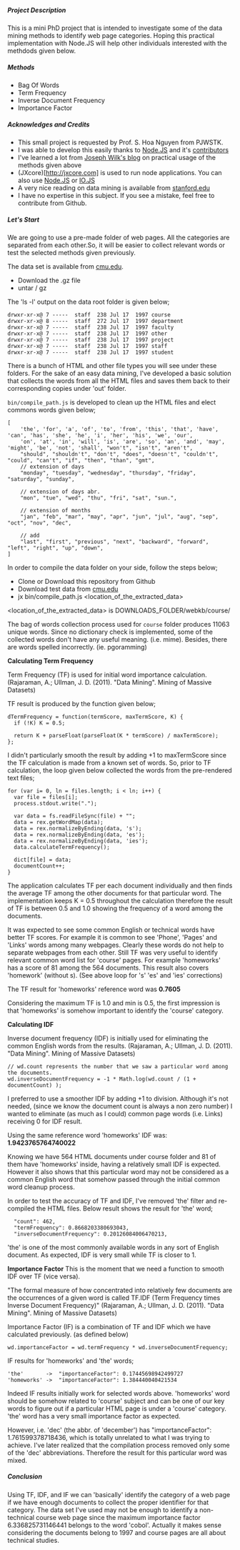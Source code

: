 ##### Project Description
This is a mini PhD project that is intended to investigate some of the data mining methods to identify web page categories. Hoping this practical implementation with Node.JS will help other individuals interested with the methdods given below.

##### Methods
 - Bag Of Words
 - Term Frequency
 - Inverse Document Frequency
 - Importance Factor

##### Acknowledges and Credits

 - This small project is requested by Prof. S. Hoa Nguyen from PJWSTK.
 - I was able to develop this easily thanks to [Node.JS](http://nodejs.org) and it's [contributors](https://github.com/joyent/node/graphs/contributors)
 - I've learned a lot from [Joseph Wilk's blog](http://blog.josephwilk.net/projects/latent-semantic-analysis-in-python.html) on practical usage of the methods given above
 - (JXcore)[http://jxcore.com] is used to run node applications. You can also use [Node.JS](http://nodejs.org) or [IO.JS](https://iojs.org/en/index.html)
 - A very nice reading on data mining is available from [stanford.edu](http://infolab.stanford.edu/~ullman/mmds/book.pdf)
 - I have no expertise in this subject. If you see a mistake, feel free to contribute from Github.

##### Let's Start

We are going to use a pre-made folder of web pages. All the categories are separated from each other.So, it will be easier to collect relevant words or test the selected methods given previously.

The data set is available from [cmu.edu](http://www.cs.cmu.edu/afs/cs.cmu.edu/project/theo-20/www/data/).

 - Download the .gz file
 - untar / gz

The 'ls -l' output on the data root folder is given below;
```
drwxr-xr-x@ 7 -----  staff  238 Jul 17  1997 course
drwxr-xr-x@ 8 -----  staff  272 Jul 17  1997 department
drwxr-xr-x@ 7 -----  staff  238 Jul 17  1997 faculty
drwxr-xr-x@ 7 -----  staff  238 Jul 17  1997 other
drwxr-xr-x@ 7 -----  staff  238 Jul 17  1997 project
drwxr-xr-x@ 7 -----  staff  238 Jul 17  1997 staff
drwxr-xr-x@ 7 -----  staff  238 Jul 17  1997 student
```
There is a bunch of HTML and other file types you will see under these folders. For the sake of an easy data mining, I've developed a basic solution that collects the words from all the HTML files and saves them back to their corresponding copies under 'out' folder.

`bin/compile_path.js` is developed to clean up the HTML files and elect commons words given below;
```
[
    'the', 'for', 'a', 'of', 'to', 'from', 'this', 'that', 'have', 'can', 'has', 'she', 'he', 'i', 'her', 'his', 'we', 'our',
    'on', 'at', 'in', 'will', 'is', 'are', 'so', 'an', 'and', 'may', 'might', 'be', 'not', 'shall', "won't", "isn't", "aren't",
    "should", "shouldn't", "don't", "does", "doesn't", "couldn't", "could", "can't", "if", "then", "than", "gmt",
    // extension of days
    "monday", "tuesday", "wednesday", "thursday", "friday", "saturday", "sunday",

    // extension of days abr.
    "mon", "tue", "wed", "thu", "fri", "sat", "sun.",

    // extension of months
    "jan", "feb", "mar", "may", "apr", "jun", "jul", "aug", "sep", "oct", "nov", "dec",

    // add
    "last", "first", "previous", "next", "backward", "forward", "left", "right", "up", "down",
]
```

In order to compile the data folder on your side, follow the steps below;

 - Clone or Download this repository from Github
 - Download test data from [cmu.edu](http://www.cs.cmu.edu/afs/cs.cmu.edu/project/theo-20/www/data/)
 - jx bin/compile_path.js <location_of_the_extracted_data>

 <location_of_the_extracted_data> is DOWNLOADS_FOLDER/webkb/course/

The bag of words collection process used for `course` folder produces 11063 unique words. Since no dictionary check is implemented, some of the collected words don't have any useful meaning. (i.e. mime). Besides, there are words spelled incorrectly. (ie. pgoramming)


**Calculating Term Frequency**

Term Frequency (TF) is used for initial word importance calculation. (Rajaraman, A.; Ullman, J. D. (2011). "Data Mining". Mining of Massive Datasets)

TF result is produced by the function given below;
```
dTermFrequency = function(termScore, maxTermScore, K) {
  if (!K) K = 0.5;

  return K + parseFloat(parseFloat(K * termScore) / maxTermScore);
};
```

I didn't particularly smooth the result by adding +1 to maxTermScore since the TF calculation is made from a known set of words. So, prior to TF calculation, the loop given below collected the words from the pre-rendered text files;
```
for (var i= 0, ln = files.length; i < ln; i++) {
  var file = files[i];
  process.stdout.write(".");

  var data = fs.readFileSync(file) + "";
  data = rex.getWordMap(data);
  data = rex.normalizeByEnding(data, 's');
  data = rex.normalizeByEnding(data, 'es');
  data = rex.normalizeByEnding(data, 'ies');
  data.calculateTermFrequency();

  dict[file] = data;
  documentCount++;
}
```

The application calculates TF per each document individually and then finds the average TF among the other documents for that particular word. The implementation keeps K = 0.5 throughout the calculation therefore the result of TF is between 0.5 and 1.0 showing the frequency of a word among the documents.

It was expected to see some common English or technical words have better TF scores. For example it is common to see 'Phone', 'Pages' and 'Links' words among many webpages. Clearly these words do not help to separate webpages from each other. Still TF was very useful to identify relevant common word list for 'course' pages. For example 'homeworks' has a score of 81 among the 564 documents. This result also covers 'homework' (without s).
(See above loop for 's' 'es' and 'ies' corrections)

The TF result for 'homeworks' reference word was **0.7605**

Considering the maximum TF is 1.0 and min is 0.5, the first impression is that 'homeworks' is somehow important to identify the 'course' category.


**Calculating IDF**

Inverse document frequency (IDF) is initially used for eliminating the common English words from the results.
(Rajaraman, A.; Ullman, J. D. (2011). "Data Mining". Mining of Massive Datasets)
```JS
// wd.count represents the number that we saw a particular word among the documents.
wd.inverseDocumentFrequency = -1 * Math.log(wd.count / (1 + documentCount) );
```

I preferred to use a smoother IDF by adding +1 to division. Although it's not needed, (since we know the document count is always a non zero number) I wanted to eliminate (as much as I could) common page words (i.e. Links) receiving 0 for IDF result.

Using the same reference word 'homeworks' IDF was: **1.9423765764740022**

Knowing we have 564 HTML documents under course folder and 81 of them have 'homeworks' inside, having a relatively small IDF is expected. However it also shows that this particular word may not be considered as a common English word that somehow passed through the initial common word cleanup process.

In order to test the accuracy of TF and IDF, I've removed 'the' filter and re-compiled the HTML files. Below result shows the result for 'the' word;
```
  "count": 462,
  "termFrequency": 0.8668203380693043,
  "inverseDocumentFrequency": 0.20126084006470213,
```

'the' is one of the most commonly available words in any sort of English document. As expected, IDF is very small while TF is closer to 1.

**Importance Factor**
This is the moment that we need a function to smooth IDF over TF (vice versa).

"The formal measure of how concentrated into relatively few documents are the occurrences of a given word is called TF.IDF
(Term Frequency times Inverse Document Frequency)" (Rajaraman, A.; Ullman, J. D. (2011). "Data Mining". Mining of Massive Datasets)

Importance Factor (IF) is a combination of TF and IDF which we have calculated previously. (as defined below)
```
wd.importanceFactor = wd.termFrequency * wd.inverseDocumentFrequency;
```

IF results for 'homeworks' and 'the' words;
```
'the'       ->  "importanceFactor": 0.17445698942499727
'homeworks' ->  "importanceFactor": 1.384440040421534
```

Indeed IF results initially work for selected words above. 'homeworks' word should be somehow related to 'course' subject and can be one of our key words to figure out if a particular HTML page is under a 'course' category. 'the' word has a very small importance factor as expected.

However, i.e. 'dec' (the abbr. of 'december') has "importanceFactor": 1.761599378718436, which is totally unrelated to what I was trying to achieve. I've later realized that the compilation process removed only some of the 'dec' abbreviations. Therefore the result for this particular word was mixed.

##### Conclusion

Using TF, IDF, and IF we can 'basically' identify the category of a web page if we have enough documents to collect the proper identifier for that category. The data set I've used may not be enough to identify a non-technical course web page since the maximum importance factor 6.336825731146441 belongs to the word 'cobol'. Actually it makes sense considering the documents belong to 1997 and course pages are all about technical studies.




